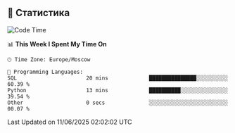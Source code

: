 ##  🐘 Статистика
<!--START_SECTION:waka-->
![Code Time](http://img.shields.io/badge/Code%20Time-33%20mins-blue)

📊 **This Week I Spent My Time On** 

```text
🕑︎ Time Zone: Europe/Moscow

💬 Programming Languages: 
SQL                      20 mins             ███████████████░░░░░░░░░░   60.39 % 
Python                   13 mins             ██████████░░░░░░░░░░░░░░░   39.54 % 
Other                    0 secs              ░░░░░░░░░░░░░░░░░░░░░░░░░   00.07 % 
```


 Last Updated on 11/06/2025 02:02:02 UTC
<!--END_SECTION:waka-->

